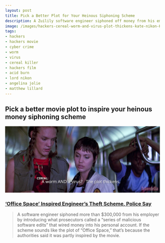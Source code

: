 ```yaml
---
layout: post
title: Pick a Better Plot for Your Heinous Siphoning Scheme
description: A Zuilily software engineer siphoned off money from his employer in a scheme inspired by the film 'Office Space'. We can think of a better movie plot for inspiration - Hackers.
image: /images/hackers-cereal-worm-and-virus-plot-thickens-kate-nikon-HD-cyberdelianyc-site.jpg
tags: 
- hackers
- hackers movie
- cyber crime
- worm
- virus
- cereal killer
- hackers film
- acid burn
- lord nikon
- angelina jolie
- matthew lillard
---
```


## Pick a better movie plot to inspire your heinous money siphoning scheme 

![Scene from Hackers (1995) film with the characters Cereal Killer, Acid Burn and Lord Nikon on a subway car holding a piece of computer paper intently as they discuss and realize a key detail of a heinous scheme framing their friends (Lord Nikon leans against subway door area head in hands in anger/dismay). Cereal exclaims 'A worm AND a virus? The plot thickens.'](/images/hackers-cereal-worm-and-virus-plot-thickens-kate-nikon-HD-cyberdelianyc-site.jpg)


### [‘Office Space’ Inspired Engineer’s Theft Scheme, Police Say](https://www.nytimes.com/2023/01/04/us/seattle-fraud-office-space.html)

> A software engineer siphoned more than $300,000 from his employer by introducing what prosecutors called a “series of malicious software edits” that wired money into his personal account. If the scheme sounds like the plot of “Office Space,” that’s because the authorities said it was partly inspired by the movie.